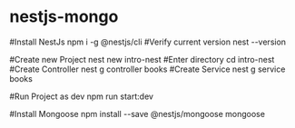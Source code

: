 # nestjs-mongo

 #Install NestJs
 npm i -g @nestjs/cli
 #Verify current version
 nest  --version
 
 #Create new Project
 nest new intro-nest
 #Enter directory
 cd intro-nest
 #Create Controller
 nest g controller books
 #Create Service
 nest g service books
 
 #Run Project as dev
 npm run start:dev
 
 #Install Mongoose
 npm install --save @nestjs/mongoose mongoose